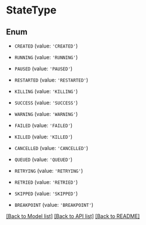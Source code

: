 # StateType


## Enum

* `CREATED` (value: `'CREATED'`)

* `RUNNING` (value: `'RUNNING'`)

* `PAUSED` (value: `'PAUSED'`)

* `RESTARTED` (value: `'RESTARTED'`)

* `KILLING` (value: `'KILLING'`)

* `SUCCESS` (value: `'SUCCESS'`)

* `WARNING` (value: `'WARNING'`)

* `FAILED` (value: `'FAILED'`)

* `KILLED` (value: `'KILLED'`)

* `CANCELLED` (value: `'CANCELLED'`)

* `QUEUED` (value: `'QUEUED'`)

* `RETRYING` (value: `'RETRYING'`)

* `RETRIED` (value: `'RETRIED'`)

* `SKIPPED` (value: `'SKIPPED'`)

* `BREAKPOINT` (value: `'BREAKPOINT'`)

[[Back to Model list]](../README.md#documentation-for-models) [[Back to API list]](../README.md#documentation-for-api-endpoints) [[Back to README]](../README.md)


